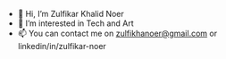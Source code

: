 - 👋 Hi, I’m Zulfikar Khalid Noer
- 👀 I’m interested in Tech and Art
- 📫 You can contact me on 
      zulfikhanoer@gmail.com or
      linkedin/in/zulfikar-noer

<!---
ZulfikarKN/ZulfikarKN is a ✨ special ✨ repository because its `README.md` (this file) appears on your GitHub profile.
You can click the Preview link to take a look at your changes.
--->
